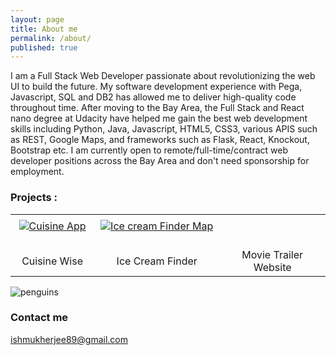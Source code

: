 ```yaml
---
layout: page
title: About me
permalink: /about/
published: true
---
```


 I am a Full Stack Web Developer passionate about revolutionizing the web UI to build the future. My software development experience with Pega, Javascript, SQL and DB2 has allowed me to deliver high-quality code throughout time. After moving to the Bay Area, the Full Stack and React nano degree at Udacity have helped me gain the best web development skills including Python, Java, Javascript, HTML5, CSS3, various APIS such as REST, Google Maps, and frameworks such as Flask, React, Knockout, Bootstrap etc. I am currently open to remote/full-time/contract web developer positions across the Bay Area and don't need sponsorship for employment.
 
 <h3>Projects :</h3>
 
|   	|   	|   	|
|:-:	|:-:	|:-:	|
|   	|   	|   	|
|[![Cuisine App]({{site.url}}/assets/pic.jpg)](https://github.com/Ishani1989/CuisineWise)&nbsp;&nbsp;&nbsp;&nbsp;|[![Ice cream Finder Map]({{site.url}}/assets/ice.png)](https://github.com/Ishani1989/IceCreamFinderMap)&nbsp;&nbsp;&nbsp;&nbsp;|   	|
|   Cuisine Wise 	|   Ice Cream Finder 	|   Movie Trailer Website	|

![penguins]({{site.baseurl}}//Penguins.jpg)
 

### Contact me

[ishmukherjee89@gmail.com](mailto:ishmukherjee89@gmail.com)
